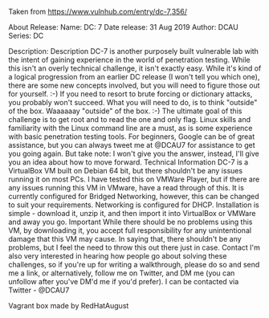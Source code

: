 Taken from https://www.vulnhub.com/entry/dc-7,356/ 

About Release:
    Name: DC: 7
    Date release: 31 Aug 2019
    Author: DCAU
    Series: DC

Description:
    Description
    DC-7 is another purposely built vulnerable lab with the intent of gaining experience in the world of penetration testing.
    While this isn't an overly technical challenge, it isn't exactly easy.
    While it's kind of a logical progression from an earlier DC release (I won't tell you which one), there are some new concepts involved, but you will need to figure those out for yourself. :-) If you need to resort to brute forcing or dictionary attacks, you probably won't succeed.
    What you will need to do, is to think "outside" of the box.
    Waaaaaay "outside" of the box. :-)
    The ultimate goal of this challenge is to get root and to read the one and only flag.
    Linux skills and familiarity with the Linux command line are a must, as is some experience with basic penetration testing tools.
    For beginners, Google can be of great assistance, but you can always tweet me at @DCAU7 for assistance to get you going again. But take note: I won't give you the answer, instead, I'll give you an idea about how to move forward.
    Technical Information
    DC-7 is a VirtualBox VM built on Debian 64 bit, but there shouldn't be any issues running it on most PCs.
    I have tested this on VMWare Player, but if there are any issues running this VM in VMware, have a read through of this.
    It is currently configured for Bridged Networking, however, this can be changed to suit your requirements. Networking is configured for DHCP.
    Installation is simple - download it, unzip it, and then import it into VirtualBox or VMWare and away you go.
    Important
    While there should be no problems using this VM, by downloading it, you accept full responsibility for any unintentional damage that this VM may cause.
    In saying that, there shouldn't be any problems, but I feel the need to throw this out there just in case.
Contact
    I'm also very interested in hearing how people go about solving these challenges, so if you're up for writing a walkthrough, please do so and send me a link, or alternatively, follow me on Twitter, and DM me (you can unfollow after you've DM'd me if you'd prefer).
    I can be contacted via Twitter - @DCAU7

Vagrant box made by RedHatAugust
